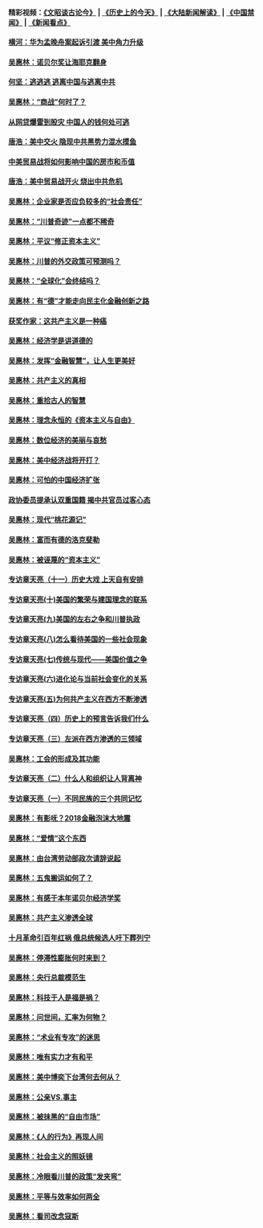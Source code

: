 #### 精彩视频：[《文昭谈古论今》](http://45.32.25.56/wenzhao) | [《历史上的今天》](http://45.32.25.56/today-in-history) | [《大陆新闻解读》](http://45.32.25.56/ntdtv-comedy) | [《中国禁闻》](http://45.32.25.56/ntdtv-news) | [《新闻看点》](http://45.32.25.56/news-insight) 

 #### [横河：华为孟晚舟案起诉引渡 美中角力升级](../pages/nsc423/n11027230.md?t=02081230) 

#### [吴惠林：诺贝尔奖让海耶克翻身](../pages/nsc423/n10890049.md?t=02081230) 

#### [何坚：逃逃逃 逃离中国与逃离中共](../pages/nsc423/n10592891.md?t=02081230) 

#### [吴惠林：“商战”何时了？](../pages/nsc423/n10573558.md?t=02081230) 

#### [从网贷爆雷到股灾 中国人的钱何处可逃](../pages/nsc423/n10572800.md?t=02081230) 

#### [唐浩：美中交火 隐现中共黑势力混水摸鱼](../pages/nsc423/n10544040.md?t=02081230) 

#### [中美贸易战将如何影响中国的房市和币值](../pages/nsc423/n10543697.md?t=02081230) 

#### [唐浩：美中贸易战开火 烧出中共危机](../pages/nsc423/n10540126.md?t=02081230) 

#### [吴惠林：企业家是否应负较多的“社会责任”](../pages/nsc423/n10535022.md?t=02081230) 

#### [吴惠林：“川普奇迹”一点都不稀奇](../pages/nsc423/n10512808.md?t=02081230) 

#### [吴惠林：平议“修正资本主义”](../pages/nsc423/n10495724.md?t=02081230) 

#### [吴惠林：川普的外交政策可预测吗？](../pages/nsc423/n10462387.md?t=02081230) 

#### [吴惠林：“全球化”会终结吗？](../pages/nsc423/n10452838.md?t=02081230) 

#### [吴惠林：有“德”才能走向民主化金融创新之路](../pages/nsc423/n10432292.md?t=02081230) 

#### [获奖作家：这共产主义是一种癌](../pages/nsc423/n10431541.md?t=02081230) 

#### [吴惠林：经济学是讲道德的](../pages/nsc423/n10398014.md?t=02081230) 

#### [吴惠林：发挥“金融智慧”，让人生更美好](../pages/nsc423/n10375019.md?t=02081230) 

#### [吴惠林：共产主义的真相](../pages/nsc423/n10351394.md?t=02081230) 

#### [吴惠林：重拾古人的智慧](../pages/nsc423/n10337691.md?t=02081230) 

#### [吴惠林：理念永恒的《资本主义与自由》](../pages/nsc423/n10316274.md?t=02081230) 

#### [吴惠林：数位经济的美丽与哀愁](../pages/nsc423/n10292946.md?t=02081230) 

#### [吴惠林：美中经济战将开打？](../pages/nsc423/n10258825.md?t=02081230) 

#### [吴惠林：可怕的中国经济扩张](../pages/nsc423/n10219147.md?t=02081230) 

#### [政协委员提承认双重国籍 揭中共官员过客心态](../pages/nsc423/n10208809.md?t=02081230) 

#### [吴惠林：现代“桃花源记”](../pages/nsc423/n10185234.md?t=02081230) 

#### [吴惠林：富而有德的洛克斐勒](../pages/nsc423/n10142264.md?t=02081230) 

#### [吴惠林：被诬蔑的“资本主义”](../pages/nsc423/n10124816.md?t=02081230) 

#### [专访章天亮（十一）历史大戏 上天自有安排](../pages/nsc423/n10094905.md?t=02081230) 

#### [专访章天亮(十)美国的繁荣与建国理念的联系](../pages/nsc423/n10094899.md?t=02081230) 

#### [专访章天亮(九)美国的左右之争和川普执政](../pages/nsc423/n10094889.md?t=02081230) 

#### [专访章天亮(八)怎么看待美国的一些社会现象](../pages/nsc423/n10094857.md?t=02081230) 

#### [专访章天亮(七)传统与现代——美国价值之争](../pages/nsc423/n10093140.md?t=02081230) 

#### [专访章天亮(六)进化论与当前社会变化的关系](../pages/nsc423/n10092036.md?t=02081230) 

#### [专访章天亮(五)为何共产主义在西方不断渗透](../pages/nsc423/n10083620.md?t=02081230) 

#### [专访章天亮（四）历史上的预言告诉我们什么](../pages/nsc423/n10083606.md?t=02081230) 

#### [专访章天亮（三）左派在西方渗透的三领域](../pages/nsc423/n10081115.md?t=02081230) 

#### [吴惠林：工会的形成及其功能](../pages/nsc423/n10080633.md?t=02081230) 

#### [专访章天亮（二）什么人和组织让人背离神](../pages/nsc423/n10076637.md?t=02081230) 

#### [专访章天亮（一）不同民族的三个共同记忆](../pages/nsc423/n10074188.md?t=02081230) 

#### [吴惠林：有影呒？2018金融泡沫大地震](../pages/nsc423/n10040534.md?t=02081230) 

#### [吴惠林：“爱情”这个东西](../pages/nsc423/n10019423.md?t=02081230) 

#### [吴惠林：由台湾劳动部政次请辞说起](../pages/nsc423/n9979679.md?t=02081230) 

#### [吴惠林：五鬼搬运如何了？](../pages/nsc423/n9925338.md?t=02081230) 

#### [吴惠林：有感于本年诺贝尔经济学奖](../pages/nsc423/n9871883.md?t=02081230) 

#### [吴惠林：共产主义渗透全球](../pages/nsc423/n9812748.md?t=02081230) 

#### [十月革命引百年红祸 俄总统候选人吁下葬列宁](../pages/nsc423/n9810182.md?t=02081230) 

#### [吴惠林：停滞性膨胀何时来到？](../pages/nsc423/n9764136.md?t=02081230) 

#### [吴惠林：央行总裁模范生](../pages/nsc423/n9728134.md?t=02081230) 

#### [吴惠林：科技于人是福是祸？](../pages/nsc423/n9672982.md?t=02081230) 

#### [吴惠林：问世间，汇率为何物？](../pages/nsc423/n9621788.md?t=02081230) 

#### [吴惠林：“术业有专攻”的迷思](../pages/nsc423/n9580363.md?t=02081230) 

#### [吴惠林：唯有实力才有和平](../pages/nsc423/n9529599.md?t=02081230) 

#### [吴惠林：美中博奕下台湾何去何从？](../pages/nsc423/n9483598.md?t=02081230) 

#### [吴惠林：公亲VS.事主](../pages/nsc423/n9425637.md?t=02081230) 

#### [吴惠林：被抹黑的“自由市场”](../pages/nsc423/n9351545.md?t=02081230) 

#### [吴惠林：《人的行为》再现人间](../pages/nsc423/n9296339.md?t=02081230) 

#### [吴惠林：社会主义的照妖镜](../pages/nsc423/n9243460.md?t=02081230) 

#### [吴惠林：冷眼看川普的政策“发夹弯”](../pages/nsc423/n9120684.md?t=02081230) 

#### [吴惠林：平等与效率如何两全](../pages/nsc423/n9075430.md?t=02081230) 

#### [吴惠林：看司改念寇斯](../pages/nsc423/n9024915.md?t=02081230) 

